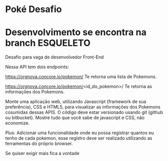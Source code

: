 # Poké Desafio

<h1> Desenvolvimento se encontra na branch ESQUELETO</h1>

Desafio para vaga de desenvolvedor Front-End

Nessa API tem dois endpoints:

https://orgnova.concore.io/pokemon/
Te retorna uma lista de Pokemons.

https://orgnova.concore.io/pokemon/<id_do_pokemon>/
Te retorna as informações dos Pokemons.

Monte uma aplicação web, utilizando Javascript (framework de sua preferência), CSS e HTML5, para visualizar as informações dos Pokemons cosumidas dessas APIS. O código deve estar versionado usando git (github ou bitbucket).
Mostre tudo que você sabe de javascript e CSS, não economize.

Plus:
Adicionar uma funcionalidade onde eu possa registrar quantos eu tenho de cada pokemon, esse registro deve ser realizado utilizando as ferramentas do próprio browser.

Se quiser exigir mais fica a vontade

